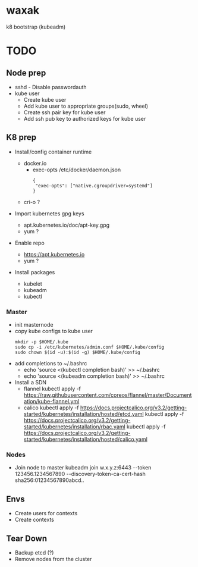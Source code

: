 # waxak

k8 bootstrap (kubeadm)

# TODO

## Node prep
- sshd - Disable passwordauth
- kube user
  - Create kube user
  - Add kube user to appropriate groups(sudo, wheel)
  - Create ssh pair key for kube user
  - Add ssh pub key to authorized keys for kube user


## K8 prep
- Install/config container runtime
  - docker.io
    - exec-opts
      /etc/docker/daemon.json
      ```
      {            
       "exec-opts": ["native.cgroupdriver=systemd"]
      } 
      ```
  - cri-o ?

- Import kubernetes gpg keys
  - apt.kubernetes.io/doc/apt-key.gpg
  - yum ?

- Enable repo
  - https://apt.kubernetes.io
  - yum ?

- Install packages
  - kubelet
  - kubeadm
  - kubectl

### Master
- init masternode
- copy kube configs to kube user
  ```
  mkdir -p $HOME/.kube
  sudo cp -i /etc/kubernetes/admin.conf $HOME/.kube/config
  sudo chown $(id -u):$(id -g) $HOME/.kube/config
  ```
- add completions to ~/.bashrc
  - echo 'source <(kubectl completion bash)' >> ~/.bashrc
  - echo 'source <(kubeadm completion bash)' >> ~/.bashrc
- Install a SDN
  - flannel 
    kubectl apply -f https://raw.githubusercontent.com/coreos/flannel/master/Documentation/kube-flannel.yml
  - calico 
    kubectl apply -f https://docs.projectcalico.org/v3.2/getting-started/kubernetes/installation/hosted/etcd.yaml
    kubectl apply -f https://docs.projectcalico.org/v3.2/getting-started/kubernetes/installation/rbac.yaml
    kubectl apply -f https://docs.projectcalico.org/v3.2/getting-started/kubernetes/installation/hosted/calico.yaml

### Nodes
  - Join node to master
    kubeadm join w.x.y.z:6443 --token 123456.1234567890 --discovery-token-ca-cert-hash sha256:01234567890abcd..


## Envs
- Create users for contexts
- Create contexts

## Tear Down
- Backup etcd (?)
- Remove nodes from the cluster

